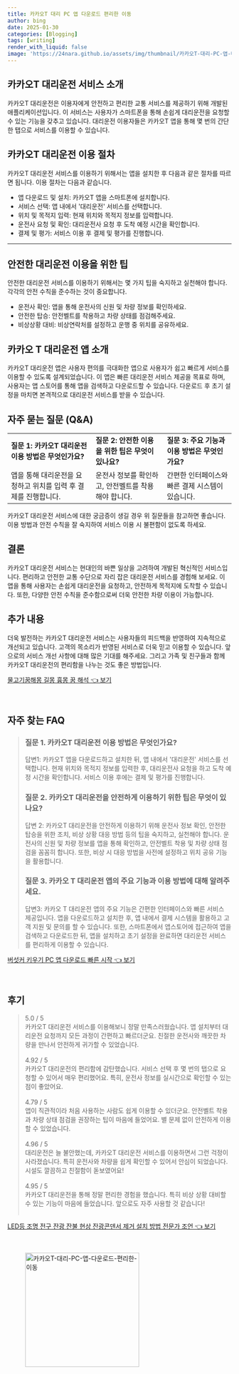 ```yaml
---
title: 카카오T 대리 PC 앱 다운로드 편리한 이동
author: bing
date: 2025-01-30
categories: [Blogging]
tags: [writing]
render_with_liquid: false
image: 'https://24nara.github.io/assets/img/thumbnail/카카오T-대리-PC-앱-다운로드-편리한-이동.webp'
---
```



<h2 id='카카오T_대리운전_소개'>카카오T 대리운전 서비스 소개</h2>

<p>카카오T 대리운전은 이용자에게 안전하고 편리한 교통 서비스를 제공하기 위해 개발된 애플리케이션입니다. 이 서비스는 사용자가 스마트폰을 통해 손쉽게 대리운전을 요청할 수 있는 기능을 갖추고 있습니다. 대리운전 이용자들은 카카오T 앱을 통해 몇 번의 간단한 탭으로 서비스를 이용할 수 있습니다.</p>

<h2 id='이용_절차'>카카오T 대리운전 이용 절차</h2>

<p>카카오T 대리운전 서비스를 이용하기 위해서는 앱을 설치한 후 다음과 같은 절차를 따르면 됩니다. 이용 절차는 다음과 같습니다.</p>

<ul>
    <li>앱 다운로드 및 설치: 카카오T 앱을 스마트폰에 설치합니다.</li>
    <li>서비스 선택: 앱 내에서 '대리운전' 서비스를 선택합니다.</li>
    <li>위치 및 목적지 입력: 현재 위치와 목적지 정보를 입력합니다.</li>
    <li>운전사 요청 및 확인: 대리운전사 요청 후 도착 예정 시간을 확인합니다.</li>
    <li>결제 및 평가: 서비스 이용 후 결제 및 평가를 진행합니다.</li>
</ul>

<hr />

<h2 id='안전한_이용_팁'>안전한 대리운전 이용을 위한 팁</h2>

<p>안전한 대리운전 서비스를 이용하기 위해서는 몇 가지 팁을 숙지하고 실천해야 합니다. 각각의 안전 수칙을 준수하는 것이 중요합니다.</p>

<ul>
    <li>운전사 확인: 앱을 통해 운전사의 신원 및 차량 정보를 확인하세요.</li>
    <li>안전한 탑승: 안전벨트를 착용하고 차량 상태를 점검해주세요.</li>
    <li>비상상황 대비: 비상연락처를 설정하고 운행 중 위치를 공유하세요.</li>
</ul>

<h2 id='카카오T_대리운전_앱_소개'>카카오 T 대리운전 앱 소개</h2>

<p>카카오T 대리운전 앱은 사용자 편의를 극대화한 앱으로 사용자가 쉽고 빠르게 서비스를 이용할 수 있도록 설계되었습니다. 이 앱은 빠른 대리운전 서비스 제공을 목표로 하며, 사용자는 앱 스토어를 통해 앱을 검색하고 다운로드할 수 있습니다. 다운로드 후 초기 설정을 마치면 본격적으로 대리운전 서비스를 받을 수 있습니다.</p>

<h2 id='자주_묻는_질문'>자주 묻는 질문 (Q&A)</h2>

<table>
    <tr>
        <td><b>질문 1: 카카오T 대리운전 이용 방법은 무엇인가요?</b></td>
        <td><b>질문 2: 안전한 이용을 위한 팁은 무엇이 있나요?</b></td>
        <td><b>질문 3: 주요 기능과 이용 방법은 무엇인가요?</b></td>
    </tr>
    <tr>
        <td>앱을 통해 대리운전을 요청하고 위치를 입력 후 결제를 진행합니다.</td>
        <td>운전사 정보를 확인하고, 안전벨트를 착용해야 합니다.</td>
        <td>간편한 인터페이스와 빠른 결제 시스템이 있습니다.</td>
    </tr>
</table>

<p>카카오T 대리운전 서비스에 대한 궁금증이 생길 경우 위 질문들을 참고하면 좋습니다. 이용 방법과 안전 수칙을 잘 숙지하여 서비스 이용 시 불편함이 없도록 하세요.</p>

<h2 id='결론'>결론</h2>

<p>카카오T 대리운전 서비스는 현대인의 바쁜 일상을 고려하여 개발된 혁신적인 서비스입니다. 편리하고 안전한 교통 수단으로 자리 잡은 대리운전 서비스를 경험해 보세요. 이 앱을 통해 사용자는 손쉽게 대리운전을 요청하고, 안전하게 목적지에 도착할 수 있습니다. 또한, 다양한 안전 수칙을 준수함으로써 더욱 안전한 차량 이용이 가능합니다.</p>

<h2 id='추가_내용'>추가 내용</h2>

<p>더욱 발전하는 카카오T 대리운전 서비스는 사용자들의 피드백을 반영하여 지속적으로 개선되고 있습니다. 고객의 목소리가 반영된 서비스로 더욱 믿고 이용할 수 있습니다. 앞으로의 서비스 개선 사항에 대해 많은 기대를 해주세요. 그리고 가족 및 친구들과 함께 카카오T 대리운전의 편리함을 나누는 것도 좋은 방법입니다.</p>


<p><a class="click-button" title="물고기꿈해몽 길몽 흉몽 꿈 해석" href="https://24nara.github.io/posts/%EB%AC%BC%EA%B3%A0%EA%B8%B0%EA%BF%88%ED%95%B4%EB%AA%BD-%EA%B8%B8%EB%AA%BD-%ED%9D%89%EB%AA%BD-%EA%BF%88-%ED%95%B4%EC%84%9D/" rel="dofollow">물고기꿈해몽 길몽 흉몽 꿈 해석 👈 보기</a></p><br>
<h2 id='자주_찾는_FAQ'>자주 찾는 FAQ</h2>
<div itemscope="" itemtype="https://schema.org/FAQPage"> 
<blockquote> 
<div itemscope="" itemprop="mainEntity" itemtype="https://schema.org/Question"> 
<h3 itemprop="name">질문 1. 카카오T 대리운전 이용 방법은 무엇인가요?</h3> 
<div itemscope="" itemprop="acceptedAnswer" itemtype="https://schema.org/Answer"> 
<span itemprop="text"> 
<p>답변1: 카카오T 앱을 다운로드하고 설치한 뒤, 앱 내에서 '대리운전' 서비스를 선택합니다. 현재 위치와 목적지 정보를 입력한 후, 대리운전사 요청을 하고 도착 예정 시간을 확인합니다. 서비스 이용 후에는 결제 및 평가를 진행합니다.</p> 
</span> 
</div> 
</div> 
<div itemscope="" itemprop="mainEntity" itemtype="https://schema.org/Question"> 
<h3 itemprop="name">질문 2. 카카오T 대리운전을 안전하게 이용하기 위한 팁은 무엇이 있나요?</h3> 
<div itemscope="" itemprop="acceptedAnswer" itemtype="https://schema.org/Answer"> 
<span itemprop="text"> 
<p>답변 2: 카카오T 대리운전을 안전하게 이용하기 위해 운전사 정보 확인, 안전한 탑승을 위한 조치, 비상 상황 대응 방법 등의 팁을 숙지하고, 실천해야 합니다. 운전사의 신원 및 차량 정보를 앱을 통해 확인하고, 안전벨트 착용 및 차량 상태 점검을 꼼꼼히 합니다. 또한, 비상 시 대응 방법을 사전에 설정하고 위치 공유 기능을 활용합니다.</p> 
</span> 
</div> 
</div> 
<div itemscope="" itemprop="mainEntity" itemtype="https://schema.org/Question"> 
<h3 itemprop="name">질문 3. 카카오 T 대리운전 앱의 주요 기능과 이용 방법에 대해 알려주세요.</h3> 
<div itemscope="" itemprop="acceptedAnswer" itemtype="https://schema.org/Answer"> 
<span itemprop="text"> 
<p>답변3: 카카오 T 대리운전 앱의 주요 기능은 간편한 인터페이스와 빠른 서비스 제공입니다. 앱을 다운로드하고 설치한 후, 앱 내에서 결제 시스템을 활용하고 고객 지원 및 문의를 할 수 있습니다. 또한, 스마트폰에서 앱스토어에 접근하여 앱을 검색하고 다운로드한 뒤, 앱을 설치하고 초기 설정을 완료하면 대리운전 서비스를 편리하게 이용할 수 있습니다.</p> 
</span> 
</div> 
</div> 
</blockquote> 
</div>
<p><a class="click-button" title="버섯커 키우기 PC 앱 다운로드 빠른 시작" href="https://24nara.github.io/posts/%EB%B2%84%EC%84%AF%EC%BB%A4-%ED%82%A4%EC%9A%B0%EA%B8%B0-PC-%EC%95%B1-%EB%8B%A4%EC%9A%B4%EB%A1%9C%EB%93%9C-%EB%B9%A0%EB%A5%B8-%EC%8B%9C%EC%9E%91/" rel="dofollow">버섯커 키우기 PC 앱 다운로드 빠른 시작 👈 보기</a></p><br>
<h2 id='후기'>후기</h2>
<div itemscope itemtype="https://schema.org/Product">
  <blockquote>
  <div itemprop="review" itemscope itemtype="https://schema.org/Review">
      <div itemprop="reviewRating" itemscope itemtype="https://schema.org/Rating"> <span itemprop="ratingValue">5.0</span> / <span itemprop="bestRating">5</span> </div>
      <span itemprop="reviewBody">카카오T 대리운전 서비스를 이용해보니 정말 만족스러웠습니다. 앱 설치부터 대리운전 요청까지 모든 과정이 간편하고 빠르더군요. 친절한 운전사와 깨끗한 차량을 만나서 안전하게 귀가할 수 있었습니다.</span>
  </div>
  <br>
  <div itemprop="review" itemscope itemtype="https://schema.org/Review">
      <div itemprop="reviewRating" itemscope itemtype="https://schema.org/Rating"> <span itemprop="ratingValue">4.92</span> / <span itemprop="bestRating">5</span> </div>
      <span itemprop="reviewBody">카카오T 대리운전의 편리함에 감탄했습니다. 서비스 선택 후 몇 번의 탭으로 요청할 수 있어서 매우 편리했어요. 특히, 운전사 정보를 실시간으로 확인할 수 있는 점이 좋았어요.</span>
  </div>
  <br>
  <div itemprop="review" itemscope itemtype="https://schema.org/Review">
      <div itemprop="reviewRating" itemscope itemtype="https://schema.org/Rating"> <span itemprop="ratingValue">4.79</span> / <span itemprop="bestRating">5</span> </div>
      <span itemprop="reviewBody">앱이 직관적이라 처음 사용하는 사람도 쉽게 이용할 수 있더군요. 안전벨트 착용과 차량 상태 점검을 권장하는 팁이 마음에 들었어요. 별 문제 없이 안전하게 이용할 수 있었습니다.</span>
  </div>
  <br>
  <div itemprop="review" itemscope itemtype="https://schema.org/Review">
      <div itemprop="reviewRating" itemscope itemtype="https://schema.org/Rating"> <span itemprop="ratingValue">4.96</span> / <span itemprop="bestRating">5</span> </div>
      <span itemprop="reviewBody">대리운전은 늘 불안했는데, 카카오T 대리운전 서비스를 이용하면서 그런 걱정이 사라졌습니다. 특히 운전사와 차량을 쉽게 확인할 수 있어서 안심이 되었습니다. 시설도 깔끔하고 친절함이 돋보였어요!</span>
  </div>
  <br>
  <div itemprop="review" itemscope itemtype="https://schema.org/Review">
      <div itemprop="reviewRating" itemscope itemtype="https://schema.org/Rating"> <span itemprop="ratingValue">4.95</span> / <span itemprop="bestRating">5</span> </div>
      <span itemprop="reviewBody">카카오T 대리운전을 통해 정말 편리한 경험을 했습니다. 특히 비상 상황 대비할 수 있는 기능이 마음에 들었습니다. 앞으로도 자주 사용할 것 같습니다!</span>
  </div>
  <br>
  </blockquote>
</div>
<p><a class="click-button" title="LED등 조명 전구 잔광 잔불 현상 잔광콘덴서 제거 설치 방법 전문가 조언" href="https://24nara.github.io/posts/LED%EB%93%B1-%EC%A1%B0%EB%AA%85-%EC%A0%84%EA%B5%AC-%EC%9E%94%EA%B4%91-%EC%9E%94%EB%B6%88-%ED%98%84%EC%83%81-%EC%9E%94%EA%B4%91%EC%BD%98%EB%8D%B4%EC%84%9C-%EC%A0%9C%EA%B1%B0-%EC%84%A4%EC%B9%98-%EB%B0%A9%EB%B2%95-%EC%A0%84%EB%AC%B8%EA%B0%80-%EC%A1%B0%EC%96%B8/" rel="dofollow">LED등 조명 전구 잔광 잔불 현상 잔광콘덴서 제거 설치 방법 전문가 조언 👈 보기</a></p><br>
<figure class="image"><img src="https://24nara.github.io/assets/img/thumbnail/카카오T-대리-PC-앱-다운로드-편리한-이동.webp" alt="카카오T-대리-PC-앱-다운로드-편리한-이동" width="256" height="256"></figure>